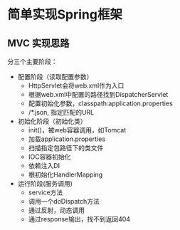 # 简单实现Spring框架


## MVC 实现思路
分三个主要阶段：

- 配置阶段（读取配置参数） 
    - HttpServlet会将web.xml作为入口
    - 根据web.xml中配置的路径找到DispatcherServlet
    - 配置初始化参数，classpath:application.properties
    - /*.json, 指定匹配的URL
- 初始化阶段（初始化类）
    - init()，被web容器调用，如Tomcat
    - 加载application.properties
    - 扫描指定包路径下的类文件
    - IOC容器初始化
    - 依赖注入DI
    - 根初始化HandlerMapping
- 运行阶段(服务调用)
    - service方法
    - 调用一个doDispatch方法
    - 通过反射，动态调用
    - 通过response输出，找不到返回404



